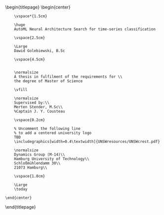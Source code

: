 <!--
For latest UNSW requirements see here:
https://research.unsw.edu.au/thesis-submission

For Thesis Format Guide see here:
https://research.unsw.edu.au/sites/default/files/documents/thesis_format_guide_-_most_recent_vers_10.pdf

Except where otherwise noted, content in this thesis is licensed under a Creative Commons Attribution 4.0 License (http://creativecommons.org/licenses/by/4.0), which permits unrestricted use, distribution, and reproduction in any medium, provided the original work is properly cited. Copyright 2015,Tom Pollard.

ammended for UNSW by Mathew Lipson, 2018
-->

\begin{titlepage}
    \begin{center}

        \vspace*{1.5cm}
        
        \huge
        AutoML Neural Architecture Search for time-series classification 
        
        \vspace{2.5cm}
        
        \Large
        Dawid Golebiewski, B.Sc

        \vspace{4.5cm}


        \normalsize
        A thesis in fulfilment of the requirements for \\
        the degree of Master of Science
        
        \vfill
        
        \normalsize
        Supervised by:\\
        Merten Stender, M.Sc\\
        %Captain J. Y. Cousteau

        \vspace{0.2cm}

        % Uncomment the following line
        % to add a centered university logo
        TBD
        \includegraphics[width=0.4\textwidth]{UNSWresources/UNSWcrest.pdf}
        
        \normalsize
        Dynamics Group (M-14)\\
        Hamburg University of Technology\\
        Schloßmühlendamm 30\\
        21073 Hamburg\\

        \vspace{1.0cm}

        \Large
        \today

    \end{center}
\end{titlepage}

